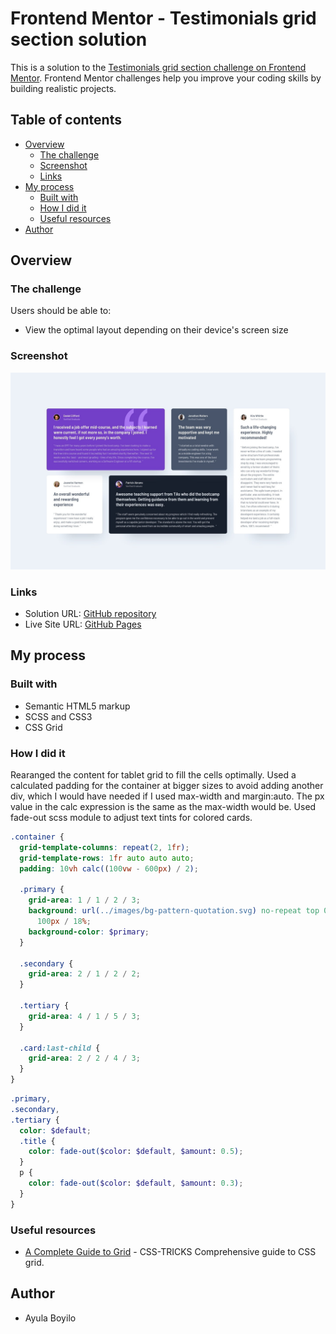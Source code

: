 # Frontend Mentor - Testimonials grid section solution

This is a solution to the [Testimonials grid section challenge on Frontend Mentor](https://www.frontendmentor.io/challenges/testimonials-grid-section-Nnw6J7Un7). Frontend Mentor challenges help you improve your coding skills by building realistic projects.

## Table of contents

- [Overview](#overview)
  - [The challenge](#the-challenge)
  - [Screenshot](#screenshot)
  - [Links](#links)
- [My process](#my-process)
  - [Built with](#built-with)
  - [How I did it](#how-i-did-it)
  - [Useful resources](#useful-resources)
- [Author](#author)

## Overview

### The challenge

Users should be able to:

- View the optimal layout depending on their device's screen size

### Screenshot

![](./design/desktop-design.jpg)

### Links

- Solution URL: [GitHub repository](https://github.com/AyulaBoyilo/FMtestimonialsGrid/)
- Live Site URL: [GitHub Pages](https://ayulaboyilo.github.io/FMtestimonialsGrid/)

## My process

### Built with

- Semantic HTML5 markup
- SCSS and CSS3
- CSS Grid

### How I did it

Rearanged the content for tablet grid to fill the cells optimally. Used a calculated padding for the container at bigger sizes to avoid adding another div, which I would have needed if I used max-width and margin:auto. The px value in the calc expression is the same as the max-width would be. Used fade-out scss module to adjust text tints for colored cards.

```scss
.container {
  grid-template-columns: repeat(2, 1fr);
  grid-template-rows: 1fr auto auto auto;
  padding: 10vh calc((100vw - 600px) / 2);

  .primary {
    grid-area: 1 / 1 / 2 / 3;
    background: url(../images/bg-pattern-quotation.svg) no-repeat top 0px right
      100px / 18%;
    background-color: $primary;
  }

  .secondary {
    grid-area: 2 / 1 / 2 / 2;
  }

  .tertiary {
    grid-area: 4 / 1 / 5 / 3;
  }

  .card:last-child {
    grid-area: 2 / 2 / 4 / 3;
  }
}
```

```scss
.primary,
.secondary,
.tertiary {
  color: $default;
  .title {
    color: fade-out($color: $default, $amount: 0.5);
  }
  p {
    color: fade-out($color: $default, $amount: 0.3);
  }
}
```

### Useful resources

- [A Complete Guide to Grid](https://css-tricks.com/snippets/css/complete-guide-grid/) - CSS-TRICKS Comprehensive guide to CSS grid.

## Author

- Ayula Boyilo
